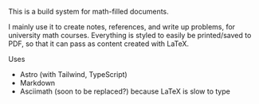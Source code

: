 This is a build system for math-filled documents.

I mainly use it to create notes, references, and write up problems, for university math courses. Everything is styled to easily be printed/saved to PDF, so that it can pass as content created with LaTeX.

Uses
- Astro (with Tailwind, TypeScript)
- Markdown
- Asciimath (soon to be replaced?) because LaTeX is slow to type
